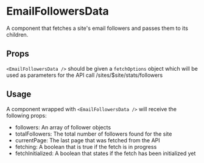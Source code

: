 # EmailFollowersData

A component that fetches a site's email followers and passes them to its children.

## Props

`<EmailFollowersData />` should be given a `fetchOptions` object which will be used as parameters for the API call /sites/\$site/stats/followers

## Usage

A component wrapped with `<EmailFollowersData />` will receive the following props:

- followers: An array of follower objects
- totalFollowers: The total number of followers found for the site
- currentPage: The last page that was fetched from the API
- fetching: A boolean that is true if the fetch is in progress
- fetchInitialized: A boolean that states if the fetch has been initialized yet
